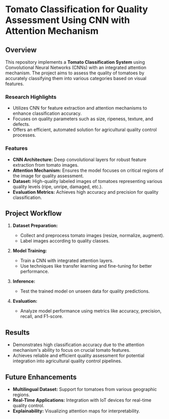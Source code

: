 # Tomato Classification for Quality Assessment Using CNN with Attention Mechanism

## Overview
This repository implements a **Tomato Classification System** using Convolutional Neural Networks (CNNs) with an integrated attention mechanism. The project aims to assess the quality of tomatoes by accurately classifying them into various categories based on visual features.

### Research Highlights
- Utilizes CNN for feature extraction and attention mechanisms to enhance classification accuracy.
- Focuses on quality parameters such as size, ripeness, texture, and defects.
- Offers an efficient, automated solution for agricultural quality control processes.

### Features
- **CNN Architecture:** Deep convolutional layers for robust feature extraction from tomato images.
- **Attention Mechanism:** Ensures the model focuses on critical regions of the image for quality assessment.
- **Dataset:** High-quality labeled images of tomatoes representing various quality levels (ripe, unripe, damaged, etc.).
- **Evaluation Metrics:** Achieves high accuracy and precision for quality classification.

## Project Workflow
1. **Dataset Preparation:**  
   - Collect and preprocess tomato images (resize, normalize, augment).  
   - Label images according to quality classes.

2. **Model Training:**  
   - Train a CNN with integrated attention layers.  
   - Use techniques like transfer learning and fine-tuning for better performance.

3. **Inference:**  
   - Test the trained model on unseen data for quality predictions.  

4. **Evaluation:**  
   - Analyze model performance using metrics like accuracy, precision, recall, and F1-score.

## Results
- Demonstrates high classification accuracy due to the attention mechanism's ability to focus on crucial tomato features.
- Achieves reliable and efficient quality assessment for potential integration into agricultural quality control pipelines.

## Future Enhancements
- **Multilingual Dataset:** Support for tomatoes from various geographic regions.  
- **Real-Time Applications:** Integration with IoT devices for real-time quality control.  
- **Explainability:** Visualizing attention maps for interpretability.  
